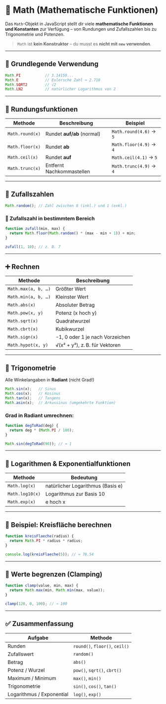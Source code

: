 # 📐 Math (Mathematische Funktionen)

Das `Math`-Objekt in JavaScript stellt dir viele **mathematische Funktionen und Konstanten** zur Verfügung – von Rundungen und Zufallszahlen bis zu Trigonometrie und Potenzen.

> `Math` ist **kein Konstruktor** – du musst es **nicht mit `new` verwenden**.

---

## 📌 Grundlegende Verwendung

```js
Math.PI           // 3.14159...
Math.E            // Eulersche Zahl ≈ 2.718
Math.SQRT2        // √2
Math.LN2          // natürlicher Logarithmus von 2
```

---

## 🔢 Rundungsfunktionen

| Methode            | Beschreibung                            | Beispiel            |
|--------------------|-----------------------------------------|---------------------|
| `Math.round(x)`    | Rundet **auf/ab** (normal)              | `Math.round(4.6)` → `5` |
| `Math.floor(x)`    | Rundet **ab**                           | `Math.floor(4.9)` → `4` |
| `Math.ceil(x)`     | Rundet **auf**                          | `Math.ceil(4.1)` → `5` |
| `Math.trunc(x)`    | Entfernt Nachkommastellen               | `Math.trunc(4.9)` → `4` |

---

## 🎲 Zufallszahlen

```js
Math.random(); // Zahl zwischen 0 (inkl.) und 1 (exkl.)
```

### 🧩 Zufallszahl in bestimmtem Bereich

```js
function zufall(min, max) {
  return Math.floor(Math.random() * (max - min + 1)) + min;
}

zufall(1, 10); // z. B. 7
```

---

## ➕ Rechnen

| Methode              | Beschreibung                        |
|----------------------|-------------------------------------|
| `Math.max(a, b, …)`  | Größter Wert                        |
| `Math.min(a, b, …)`  | Kleinster Wert                      |
| `Math.abs(x)`        | Absoluter Betrag                    |
| `Math.pow(x, y)`     | Potenz (x hoch y)                   |
| `Math.sqrt(x)`       | Quadratwurzel                       |
| `Math.cbrt(x)`       | Kubikwurzel                         |
| `Math.sign(x)`       | -1, 0 oder 1 je nach Vorzeichen     |
| `Math.hypot(x, y)`   | √(x² + y²), z. B. für Vektoren      |

---

## 📐 Trigonometrie

Alle Winkelangaben in **Radiant** (nicht Grad!)

```js
Math.sin(x);   // Sinus
Math.cos(x);   // Kosinus
Math.tan(x);   // Tangens
Math.asin(x);  // Arkussinus (umgekehrte Funktion)
```

### Grad in Radiant umrechnen:

```js
function degToRad(deg) {
  return deg * (Math.PI / 180);
}

Math.sin(degToRad(90)); // ≈ 1
```

---

## 🧮 Logarithmen & Exponentialfunktionen

| Methode           | Bedeutung                          |
|-------------------|-------------------------------------|
| `Math.log(x)`     | natürlicher Logarithmus (Basis e)   |
| `Math.log10(x)`   | Logarithmus zur Basis 10            |
| `Math.exp(x)`     | e hoch x                            |

---

## 🧠 Beispiel: Kreisfläche berechnen

```js
function kreisFlaeche(radius) {
  return Math.PI * radius * radius;
}

console.log(kreisFlaeche(5)); // ≈ 78.54
```

---

## 🔄 Werte begrenzen (Clamping)

```js
function clamp(value, min, max) {
  return Math.max(min, Math.min(max, value));
}

clamp(120, 0, 100); // → 100
```

---

## ✅ Zusammenfassung

| Aufgabe              | Methode                            |
|----------------------|-------------------------------------|
| Runden               | `round()`, `floor()`, `ceil()`     |
| Zufallswert          | `random()`                          |
| Betrag               | `abs()`                             |
| Potenz / Wurzel      | `pow()`, `sqrt()`, `cbrt()`         |
| Maximum / Minimum    | `max()`, `min()`                    |
| Trigonometrie        | `sin()`, `cos()`, `tan()`           |
| Logarithmus / Exponential | `log()`, `exp()`               |

